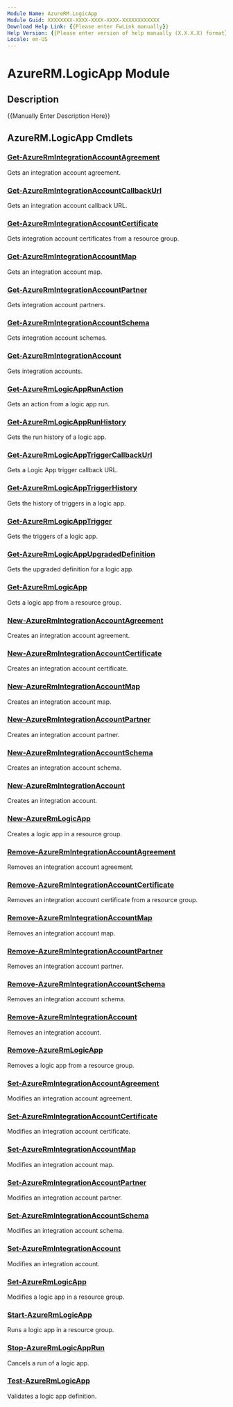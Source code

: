 ```yaml
---
Module Name: AzureRM.LogicApp
Module Guid: XXXXXXXX-XXXX-XXXX-XXXX-XXXXXXXXXXXX
Download Help Link: {{Please enter FwLink manually}}
Help Version: {{Please enter version of help manually (X.X.X.X) format}}
Locale: en-US
---
```


# AzureRM.LogicApp Module
## Description
{{Manually Enter Description Here}}

## AzureRM.LogicApp Cmdlets
### [Get-AzureRmIntegrationAccountAgreement](.\Get-AzureRmIntegrationAccountAgreement.md)
Gets an integration account agreement.


### [Get-AzureRmIntegrationAccountCallbackUrl](.\Get-AzureRmIntegrationAccountCallbackUrl.md)
Gets an integration account callback URL.


### [Get-AzureRmIntegrationAccountCertificate](.\Get-AzureRmIntegrationAccountCertificate.md)
Gets integration account certificates from a resource group.


### [Get-AzureRmIntegrationAccountMap](.\Get-AzureRmIntegrationAccountMap.md)
Gets an integration account map.


### [Get-AzureRmIntegrationAccountPartner](.\Get-AzureRmIntegrationAccountPartner.md)
Gets integration account partners.


### [Get-AzureRmIntegrationAccountSchema](.\Get-AzureRmIntegrationAccountSchema.md)
Gets integration account schemas.


### [Get-AzureRmIntegrationAccount](.\Get-AzureRmIntegrationAccount.md)
Gets integration accounts.


### [Get-AzureRmLogicAppRunAction](.\Get-AzureRmLogicAppRunAction.md)
Gets an action from a logic app run.


### [Get-AzureRmLogicAppRunHistory](.\Get-AzureRmLogicAppRunHistory.md)
Gets the run history of a logic app.


### [Get-AzureRmLogicAppTriggerCallbackUrl](.\Get-AzureRmLogicAppTriggerCallbackUrl.md)
Gets a Logic App trigger callback URL.


### [Get-AzureRmLogicAppTriggerHistory](.\Get-AzureRmLogicAppTriggerHistory.md)
Gets the history of triggers in a logic app.


### [Get-AzureRmLogicAppTrigger](.\Get-AzureRmLogicAppTrigger.md)
Gets the triggers of a logic app.


### [Get-AzureRmLogicAppUpgradedDefinition](.\Get-AzureRmLogicAppUpgradedDefinition.md)
Gets the upgraded definition for a logic app.


### [Get-AzureRmLogicApp](.\Get-AzureRmLogicApp.md)
Gets a logic app from a resource group.


### [New-AzureRmIntegrationAccountAgreement](.\New-AzureRmIntegrationAccountAgreement.md)
Creates an integration account agreement.


### [New-AzureRmIntegrationAccountCertificate](.\New-AzureRmIntegrationAccountCertificate.md)
Creates an integration account certificate.


### [New-AzureRmIntegrationAccountMap](.\New-AzureRmIntegrationAccountMap.md)
Creates an integration account map.


### [New-AzureRmIntegrationAccountPartner](.\New-AzureRmIntegrationAccountPartner.md)
Creates an integration account partner.


### [New-AzureRmIntegrationAccountSchema](.\New-AzureRmIntegrationAccountSchema.md)
Creates an integration account schema.


### [New-AzureRmIntegrationAccount](.\New-AzureRmIntegrationAccount.md)
Creates an integration account.


### [New-AzureRmLogicApp](.\New-AzureRmLogicApp.md)
Creates a logic app in a resource group.


### [Remove-AzureRmIntegrationAccountAgreement](.\Remove-AzureRmIntegrationAccountAgreement.md)
Removes an integration account agreement.


### [Remove-AzureRmIntegrationAccountCertificate](.\Remove-AzureRmIntegrationAccountCertificate.md)
Removes an integration account certificate from a resource group.


### [Remove-AzureRmIntegrationAccountMap](.\Remove-AzureRmIntegrationAccountMap.md)
Removes an integration account map.


### [Remove-AzureRmIntegrationAccountPartner](.\Remove-AzureRmIntegrationAccountPartner.md)
Removes an integration account partner.


### [Remove-AzureRmIntegrationAccountSchema](.\Remove-AzureRmIntegrationAccountSchema.md)
Removes an integration account schema.


### [Remove-AzureRmIntegrationAccount](.\Remove-AzureRmIntegrationAccount.md)
Removes an integration account.


### [Remove-AzureRmLogicApp](.\Remove-AzureRmLogicApp.md)
Removes a logic app from a resource group.


### [Set-AzureRmIntegrationAccountAgreement](.\Set-AzureRmIntegrationAccountAgreement.md)
Modifies an integration account agreement.


### [Set-AzureRmIntegrationAccountCertificate](.\Set-AzureRmIntegrationAccountCertificate.md)
Modifies an integration account certificate.


### [Set-AzureRmIntegrationAccountMap](.\Set-AzureRmIntegrationAccountMap.md)
Modifies an integration account map.


### [Set-AzureRmIntegrationAccountPartner](.\Set-AzureRmIntegrationAccountPartner.md)
Modifies an integration account partner.


### [Set-AzureRmIntegrationAccountSchema](.\Set-AzureRmIntegrationAccountSchema.md)
Modifies an integration account schema.


### [Set-AzureRmIntegrationAccount](.\Set-AzureRmIntegrationAccount.md)
Modifies an integration account.


### [Set-AzureRmLogicApp](.\Set-AzureRmLogicApp.md)
Modifies a logic app in a resource group.


### [Start-AzureRmLogicApp](.\Start-AzureRmLogicApp.md)
Runs a logic app in a resource group.


### [Stop-AzureRmLogicAppRun](.\Stop-AzureRmLogicAppRun.md)
Cancels a run of a logic app.


### [Test-AzureRmLogicApp](.\Test-AzureRmLogicApp.md)
Validates a logic app definition.



